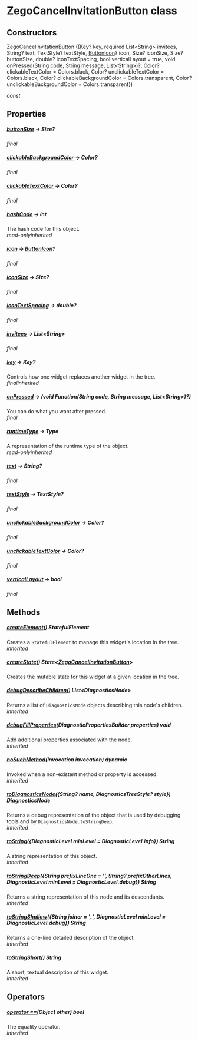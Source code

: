 


# ZegoCancelInvitationButton class













## Constructors

[ZegoCancelInvitationButton](../zego_uikit_prebuilt_live_audio_room/ZegoCancelInvitationButton/ZegoCancelInvitationButton.md) ({Key? key, required List&lt;String> invitees, String? text, TextStyle? textStyle, [ButtonIcon](../zego_uikit_prebuilt_live_audio_room/ButtonIcon-class.md)? icon, Size? iconSize, Size? buttonSize, double? iconTextSpacing, bool verticalLayout = true, void onPressed(String code, String message, List&lt;String>)?, Color? clickableTextColor = Colors.black, Color? unclickableTextColor = Colors.black, Color? clickableBackgroundColor = Colors.transparent, Color? unclickableBackgroundColor = Colors.transparent})

  _const_ 


## Properties

##### [buttonSize](../zego_uikit_prebuilt_live_audio_room/ZegoCancelInvitationButton/buttonSize.md) &#8594; Size?



  
_<span class="feature">final</span>_



##### [clickableBackgroundColor](../zego_uikit_prebuilt_live_audio_room/ZegoCancelInvitationButton/clickableBackgroundColor.md) &#8594; Color?



  
_<span class="feature">final</span>_



##### [clickableTextColor](../zego_uikit_prebuilt_live_audio_room/ZegoCancelInvitationButton/clickableTextColor.md) &#8594; Color?



  
_<span class="feature">final</span>_



##### [hashCode](../zego_uikit_prebuilt_live_audio_room/ZegoCancelInvitationButton/hashCode.md) &#8594; int



The hash code for this object.  
_<span class="feature">read-only</span><span class="feature">inherited</span>_



##### [icon](../zego_uikit_prebuilt_live_audio_room/ZegoCancelInvitationButton/icon.md) &#8594; [ButtonIcon](../zego_uikit_prebuilt_live_audio_room/ButtonIcon-class.md)?



  
_<span class="feature">final</span>_



##### [iconSize](../zego_uikit_prebuilt_live_audio_room/ZegoCancelInvitationButton/iconSize.md) &#8594; Size?



  
_<span class="feature">final</span>_



##### [iconTextSpacing](../zego_uikit_prebuilt_live_audio_room/ZegoCancelInvitationButton/iconTextSpacing.md) &#8594; double?



  
_<span class="feature">final</span>_



##### [invitees](../zego_uikit_prebuilt_live_audio_room/ZegoCancelInvitationButton/invitees.md) &#8594; List&lt;String>



  
_<span class="feature">final</span>_



##### [key](../zego_uikit_prebuilt_live_audio_room/ZegoCancelInvitationButton/key.md) &#8594; Key?



Controls how one widget replaces another widget in the tree.  
_<span class="feature">final</span><span class="feature">inherited</span>_



##### [onPressed](../zego_uikit_prebuilt_live_audio_room/ZegoCancelInvitationButton/onPressed.md) &#8594; (void Function(String code, String message, List&lt;String>)?)



You can do what you want after pressed.  
_<span class="feature">final</span>_



##### [runtimeType](../zego_uikit_prebuilt_live_audio_room/ZegoCancelInvitationButton/runtimeType.md) &#8594; Type



A representation of the runtime type of the object.  
_<span class="feature">read-only</span><span class="feature">inherited</span>_



##### [text](../zego_uikit_prebuilt_live_audio_room/ZegoCancelInvitationButton/text.md) &#8594; String?



  
_<span class="feature">final</span>_



##### [textStyle](../zego_uikit_prebuilt_live_audio_room/ZegoCancelInvitationButton/textStyle.md) &#8594; TextStyle?



  
_<span class="feature">final</span>_



##### [unclickableBackgroundColor](../zego_uikit_prebuilt_live_audio_room/ZegoCancelInvitationButton/unclickableBackgroundColor.md) &#8594; Color?



  
_<span class="feature">final</span>_



##### [unclickableTextColor](../zego_uikit_prebuilt_live_audio_room/ZegoCancelInvitationButton/unclickableTextColor.md) &#8594; Color?



  
_<span class="feature">final</span>_



##### [verticalLayout](../zego_uikit_prebuilt_live_audio_room/ZegoCancelInvitationButton/verticalLayout.md) &#8594; bool



  
_<span class="feature">final</span>_





## Methods

##### [createElement](../zego_uikit_prebuilt_live_audio_room/ZegoCancelInvitationButton/createElement.md)() StatefulElement



Creates a <code>StatefulElement</code> to manage this widget's location in the tree.  
_<span class="feature">inherited</span>_



##### [createState](../zego_uikit_prebuilt_live_audio_room/ZegoCancelInvitationButton/createState.md)() State&lt;[ZegoCancelInvitationButton](../zego_uikit_prebuilt_live_audio_room/ZegoCancelInvitationButton-class.md)>



Creates the mutable state for this widget at a given location in the tree.  




##### [debugDescribeChildren](../zego_uikit_prebuilt_live_audio_room/ZegoCancelInvitationButton/debugDescribeChildren.md)() List&lt;DiagnosticsNode>



Returns a list of <code>DiagnosticsNode</code> objects describing this node's
children.  
_<span class="feature">inherited</span>_



##### [debugFillProperties](../zego_uikit_prebuilt_live_audio_room/ZegoCancelInvitationButton/debugFillProperties.md)(DiagnosticPropertiesBuilder properties) void



Add additional properties associated with the node.  
_<span class="feature">inherited</span>_



##### [noSuchMethod](../zego_uikit_prebuilt_live_audio_room/ZegoCancelInvitationButton/noSuchMethod.md)(Invocation invocation) dynamic



Invoked when a non-existent method or property is accessed.  
_<span class="feature">inherited</span>_



##### [toDiagnosticsNode](../zego_uikit_prebuilt_live_audio_room/ZegoCancelInvitationButton/toDiagnosticsNode.md)({String? name, DiagnosticsTreeStyle? style}) DiagnosticsNode



Returns a debug representation of the object that is used by debugging
tools and by <code>DiagnosticsNode.toStringDeep</code>.  
_<span class="feature">inherited</span>_



##### [toString](../zego_uikit_prebuilt_live_audio_room/ZegoCancelInvitationButton/toString.md)({DiagnosticLevel minLevel = DiagnosticLevel.info}) String



A string representation of this object.  
_<span class="feature">inherited</span>_



##### [toStringDeep](../zego_uikit_prebuilt_live_audio_room/ZegoCancelInvitationButton/toStringDeep.md)({String prefixLineOne = '', String? prefixOtherLines, DiagnosticLevel minLevel = DiagnosticLevel.debug}) String



Returns a string representation of this node and its descendants.  
_<span class="feature">inherited</span>_



##### [toStringShallow](../zego_uikit_prebuilt_live_audio_room/ZegoCancelInvitationButton/toStringShallow.md)({String joiner = ', ', DiagnosticLevel minLevel = DiagnosticLevel.debug}) String



Returns a one-line detailed description of the object.  
_<span class="feature">inherited</span>_



##### [toStringShort](../zego_uikit_prebuilt_live_audio_room/ZegoCancelInvitationButton/toStringShort.md)() String



A short, textual description of this widget.  
_<span class="feature">inherited</span>_





## Operators

##### [operator ==](../zego_uikit_prebuilt_live_audio_room/ZegoCancelInvitationButton/operator_equals.md)(Object other) bool



The equality operator.  
_<span class="feature">inherited</span>_















